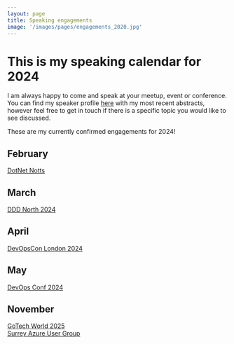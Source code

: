```yaml
---
layout: page
title: Speaking engagements
image: '/images/pages/engagements_2020.jpg'
---
```


# This is my speaking calendar for 2024
I am always happy to come and speak at your meetup, event or conference.  
You can find my speaker profile [here](https://sessionize.com/matteoemili) with my most recent abstracts, however feel free to get in touch if there is a specific topic you would like to see discussed.  

These are my currently confirmed engagements for 2024!

February
---
[DotNet Notts](https://www.meetup.com/dotnetnotts/events/299317303/)  

March
---
[DDD North 2024](https://dddnorth.co.uk/schedule)  

April
---
[DevOpsCon London 2024](https://devopscon.io/london/program-london/)  

May
---
[DevOps Conf 2024](https://devopsconf.dotnetdev.it/agenda)  

November
---
[GoTech World 2025](https://www.gotech.world/speakers-devops-stage2024)  
[Surrey Azure User Group](https://www.meetup.com/surrey-azure-user-group/events/304266477/)